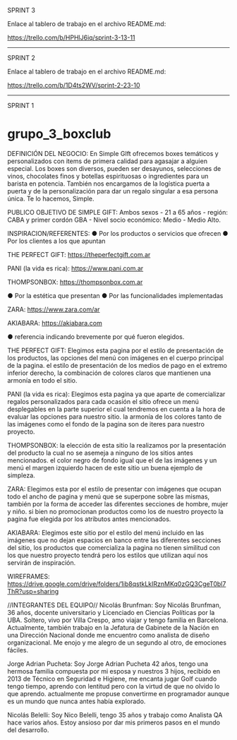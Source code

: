 SPRINT 3

Enlace al tablero de trabajo en el archivo ​README.md:

https://trello.com/b/HPHlJ6iq/sprint-3-13-11

---

SPRINT 2

Enlace al tablero de trabajo en el archivo ​README.md:

https://trello.com/b/1D4ts2WV/sprint-2-23-10

---

SPRINT 1

# grupo_3_boxclub

DEFINICIÓN DEL NEGOCIO:
En Simple GIft ofrecemos boxes temáticos y personalizados con items de primera calidad para agasajar a alguien especial. Los boxes son diversos, pueden ser desayunos, selecciones de vinos, chocolates finos y botellas espirituosas o ingredientes para un barista en potencia. También nos encargamos de la logística puerta a puerta y de la personalización para dar un regalo singular a esa persona única. Te lo hacemos, Simple.

PUBLICO OBJETIVO DE SIMPLE GIFT:
Ambos sexos - 21 a 65 años - región: CABA y primer cordón GBA - Nivel socio económico: Medio - Medio Alto.

INSPIRACION/REFERENTES:
● Por los productos o servicios que ofrecen
● Por los clientes a los que apuntan

THE PERFECT GIFT: https://theperfectgift.com.ar

PANI (la vida es rica): https://www.pani.com.ar

THOMPSONBOX: https://thompsonbox.com.ar

● Por la estética que presentan
● Por las funcionalidades implementadas

ZARA: https://www.zara.com/ar

AKIABARA: https://akiabara.com

● referencia indicando brevemente por qué fueron elegidos.

THE PERFECT GIFT: Elegimos esta pagina por el estilo de presentación de los productos, las opciones del menú con imágenes en el cuerpo principal de la pagina. el estilo de presentación de los medios de pago en el extremo inferior derecho, la combinación de colores claros que mantienen una armonía en todo el sitio.

PANI (la vida es rica): Elegimos esta pagina ya que aparte de comercializar regalos personalizados para cada ocasión el sitio ofrece un menú desplegables en la parte superior el cual tendremos en cuenta a la hora de evaluar las opciones para nuestro sitio.
la armonía de los colores tanto de las imágenes como el fondo de la pagina son de iteres para nuestro proyecto.

THOMPSONBOX: la elección de esta sitio la realizamos por la presentación del producto la cual no se asemeja a ninguno de los sitios antes mencionados. el color negro de fondo igual que el de las imágenes y un menú el margen izquierdo hacen de este sitio un buena ejemplo de simpleza.

ZARA: Elegimos esta por el estilo de presentar con imágenes que ocupan todo el ancho de pagina y menú que se superpone sobre las mismas, también por la forma de acceder las diferentes secciones de hombre, mujer y niño. si bien no promocionan productos como los de nuestro proyecto la pagina fue elegida por los atributos antes mencionados.

AKIABARA: Elegimos este sitio por el estilo del menú incluido en las imágenes que no dejan espacios en banco entre las diferentes secciones del sitio, los productos que comercializa la pagina no tienen similitud con los que nuestro proyecto tendrá pero los estilos que utilizan aquí nos servirán de inspiración.

WIREFRAMES:
https://drive.google.com/drive/folders/1ib8qstkLkIRznMKq0zGQ3CgeT0bl7ThR?usp=sharing

//INTEGRANTES DEL EQUIPO//
Nicolás Brunfman: Soy Nicolás Brunfman, 36 años, docente universitario y Licenciado en Ciencias Políticas por la UBA. Soltero, vivo por Villa Crespo, amo viajar y tengo familia en Barcelona. Actualmente, también trabajo en la Jefatura de Gabinete de la Nación en una Dirección Nacional donde me encuentro como analista de diseño organizacional. Me enojo y me alegro de un segundo al otro, de emociones fáciles.

Jorge Adrian Pucheta: Soy Jorge Adrian Pucheta 42 años, tengo una hermosa familia compuesta por mi esposa y nuestros 3 hijos, recibido en 2013 de Técnico en Seguridad e Higiene, me encanta jugar Golf cuando tengo tiempo, aprendo con lentitud pero con la virtud de que no olvido lo que aprendo. actualmente me propuse convertirme en programador aunque es un mundo que nunca antes había explorado.

Nicolás Belelli: Soy Nico Belelli, tengo 35 años y trabajo como Analista QA hace varios años. Estoy ansioso por dar mis primeros pasos en el mundo del desarrollo.
